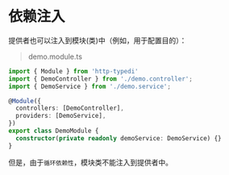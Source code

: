 # 依赖注入

提供者也可以注入到模块(类)中（例如，用于配置目的）：

> demo.module.ts

```ts
import { Module } from 'http-typedi'
import { DemoController } from './demo.controller';
import { DemoService } from './demo.service';

@Module({
  controllers: [DemoController],
  providers: [DemoService],
})
export class DemoModule {
  constructor(private readonly demoService: DemoService) {}
}
```

但是，由于`循环依赖性`，模块类不能注入到提供者中。